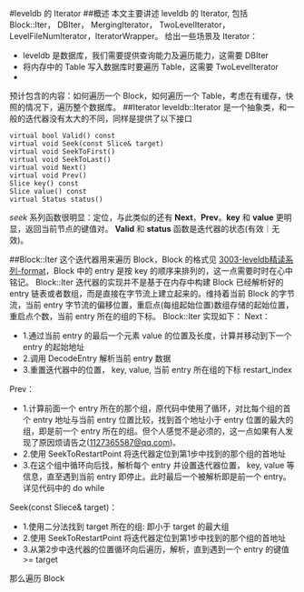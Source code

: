 #leveldb 的 Iterator
##概述
本文主要讲述 leveldb 的 Iterator, 包括 Block::Iter， DBIter， MergingIterator， TwoLevelIterator， LevelFileNumIterator，IteratorWrapper。
给出一些场景及 Iterator：
- leveldb 是数据库，我们需要提供查询能力及遍历能力，这需要 DBIter
- 将内存中的 Table 写入数据库时要遍历 Table，这需要 TwoLevelIterator
- 


预计包含的内容：如何遍历一个 Block，如何遍历一个 Table，考虑在有缓存，快照的情况下，遍历整个数据库。
##Iterator
leveldb::Iterator 是一个抽象类，和一般的迭代器没有太大的不同，同样是提供了以下接口

```
virtual bool Valid() const
virtual void Seek(const Slice& target)
virtual void SeekToFirst() 
virtual void SeekToLast()
virtual void Next() 
virtual void Prev() 
Slice key() const 
Slice value() const
virtual Status status()
```
*seek* 系列函数很明显：定位，与此类似的还有 **Next**，**Prev**。**key** 和 **value** 更明显，返回当前节点的键值对。 **Valid** 和 **status** 函数是迭代器的状态(有效｜无效)。

##Block::Iter
这个迭代器用来遍历 Block，Block 的格式见 [3003-leveldb精读系列-format][1]，Block 中的 entry 是按 key 的顺序来排列的，这一点需要时时在心中铭记。
Block::Iter 迭代器的实现并不是基于在内存中构建 Block 已经解析好的 entry 链表或者数组，而是直接在字节流上建立起来的。维持着当前 Block 的字节流，当前 entry 字节流的偏移位置，重启点(每组起始位置)数组存储的起始位置，重启点个数，当前 entry 所在的组的下标。
Block::Iter 实现如下：
Next：
- 1.通过当前 entry 的最后一个元素 value 的位置及长度，计算并移动到下一个 entry 的起始地址
- 2.调用 DecodeEntry 解析当前 entry 数据
- 3.重置迭代器中的位置， key, value, 当前 entry 所在组的下标 restart_index

Prev：
- 1.计算前面一个 entry 所在的那个组，原代码中使用了循环，对比每个组的首个 entry 地址与当前 entry 位置比较，找到首个地址小于 entry 位置的最大的组，即是前一个 entry 所在的组。但个人感觉不是必须的，这一点如果有人发现了原因烦请告之(1127365587@qq.com)。
- 2.使用 SeekToRestartPoint 将迭代器定位到第1步中找到的那个组的首地址
- 3.在这个组中循环向后找，解析每个 entry 并设置迭代器位置， key, value 等信息，直至遇到当前 entry 即停止。此时最后一个被解析即是前一个 entry。详见代码中的 do while

Seek(const Sliece& target)：
- 1.使用二分法找到 target 所在的组: 即小于 target 的最大组
- 2.使用 SeekToRestartPoint 将迭代器定位到第1步中找到的那个组的首地址
- 3.从第2步中迭代器的位置循环向后遍历，解析，直到遇到一个 entry 的键值 >= target



那么遍历 Block 






[1]: 3003-leveldb精读系列-format